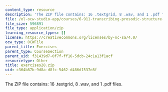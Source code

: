 ```yaml
---
content_type: resource
description: 'The ZIP file contains: 16 .textgrid, 8 .wav, and 1 .pdf files.'
file: /ol-ocw-studio-app/courses/6-911-transcribing-prosodic-structure-of-spoken-utterances-with-tobi-january-iap-2006/c364b87b9d8ad8fc5462d486d1537e8f_exercises28.zip
file_size: 596891
file_type: application/zip
learning_resource_types: []
license: https://creativecommons.org/licenses/by-nc-sa/4.0/
ocw_type: OCWFile
parent_title: Exercises
parent_type: CourseSection
parent_uid: f31439d7-0f7f-ff16-5dcb-24c1a13f1acf
resourcetype: Other
title: exercises28.zip
uid: c364b87b-9d8a-d8fc-5462-d486d1537e8f
---
```

The ZIP file contains: 16 .textgrid, 8 .wav, and 1 .pdf files.
